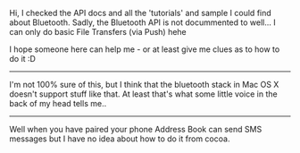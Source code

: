 
Hi,
I checked the API docs and all the 'tutorials' and sample I could find about Bluetooth.
Sadly, the Bluetooth API is not docummented to well... I can only do basic File Transfers (via Push) hehe

I hope someone here can help me - or at least give me clues as to how to do it :D

----

I'm not 100% sure of this, but I think that the bluetooth stack in Mac OS X doesn't support stuff like that. At least that's what some little voice in the back of my head tells me..

----

Well when you have paired your phone Address Book can send SMS messages but I have no idea about how to do it from cocoa.
